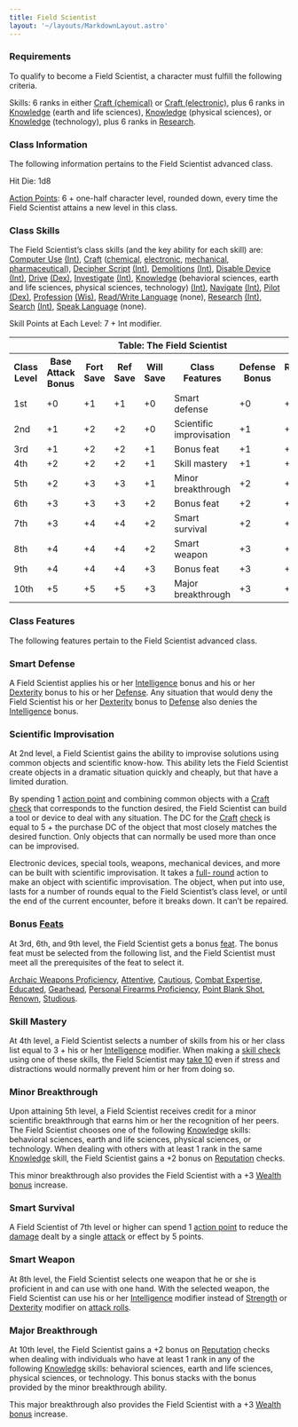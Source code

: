 ```yaml
---
title: Field Scientist
layout: '~/layouts/MarkdownLayout.astro'
---
```

### Requirements

To qualify to become a Field Scientist, a character must fulfill the following
criteria.

Skills: 6 ranks in either [Craft (chemical)](/modern.d20.srd/skills/craft.chemical) or [Craft (electronic)](/modern.d20.srd/skills/craft.electronic), plus 6 ranks in
[Knowledge](/modern.d20.srd/skills/knowledge) (earth and life sciences),
[Knowledge](/modern.d20.srd/skills/knowledge) (physical sciences), or
[Knowledge](/modern.d20.srd/skills/knowledge) (technology), plus 6 ranks in
[Research](/modern.d20.srd/skills/research).

### Class Information

The following information pertains to the Field Scientist ­advanced class.

Hit Die: 1d8

[Action Points](/modern.d20.srd/basics/action.points): 6 + one-half character
level, rounded down, every time the Field Scientist attains a new level in
this class.

### Class Skills

The Field Scientist’s class skills (and the key ability for each skill) are:
[Computer Use](/modern.d20.srd/skills/computer.use)
[(Int)](/modern.d20.srd/basics/ability.scores),
[Craft](/modern.d20.srd/skills/craft)
([chemical](/modern.d20.srd/skills/craft.chemical),
[electronic](/modern.d20.srd/skills/craft.electronic),
[mechanical](/modern.d20.srd/skills/craft.mechanical),
[pharmaceutical](/modern.d20.srd/skills/craft.pharmaceutical)), [Decipher Script](/modern.d20.srd/skills/decipher.script)
[(Int)](/modern.d20.srd/basics/ability.scores),
[Demolitions](/modern.d20.srd/skills/demolitions)
[(Int)](/modern.d20.srd/basics/ability.scores), [Disable Device](/modern.d20.srd/skills/disable.device)
[(Int)](/modern.d20.srd/basics/ability.scores),
[Drive](/modern.d20.srd/skills/drive)
[(Dex)](/modern.d20.srd/basics/ability.scores),
[Investigate](/modern.d20.srd/skills/investigate)
[(Int)](/modern.d20.srd/basics/ability.scores),
[Knowledge](/modern.d20.srd/skills/knowledge) (behavioral sciences, earth and
life sciences, physical sciences, technology)
[(Int)](/modern.d20.srd/basics/ability.scores),
[Navigate](/modern.d20.srd/skills/navigate)
[(Int)](/modern.d20.srd/basics/ability.scores),
[Pilot](/modern.d20.srd/skills/pilot)
[(Dex)](/modern.d20.srd/basics/ability.scores),
[Profession](/modern.d20.srd/skills/profession)
[(Wis)](/modern.d20.srd/basics/ability.scores), [Read/Write Language](/modern.d20.srd/skills/read.write.language) (none),
[Research](/modern.d20.srd/skills/research)
[(Int)](/modern.d20.srd/basics/ability.scores),
[Search](/modern.d20.srd/skills/search)
[(Int)](/modern.d20.srd/basics/ability.scores), [Speak Language](/modern.d20.srd/skills/speak.language) (none).

Skill Points at Each Level: 7 + Int modifier.


<table><th colspan="8">Table: The Field Scientist</th> <tr> <th>Class Level</th><th>Base Attack Bonus</th><th>Fort Save</th><th>Ref Save</th><th>Will Save</th><th>Class Features</th><th>Defense Bonus</th><th>Reputation Bonus</th> </tr> <tr><td>1st</td><td>+0</td><td>+1</td><td>+1</td><td>+0</td><td>Smart defense</td><td>+0</td><td>+0</td></tr> <tr class="shaded"><td>2nd</td><td>+1</td><td>+2</td><td>+2</td><td>+0</td><td>Scientific improvisation</td><td>+1</td><td>+0</td></tr> <tr><td>3rd</td><td>+1</td><td>+2</td><td>+2</td><td>+1</td><td>Bonus feat</td><td>+1</td><td>+1</td></tr> <tr class="shaded"><td>4th</td><td>+2</td><td>+2</td><td>+2</td><td>+1</td><td>Skill mastery</td><td>+1</td><td>+1</td></tr> <tr><td>5th</td><td>+2</td><td>+3</td><td>+3</td><td>+1</td><td>Minor breakthrough</td><td>+2</td><td>+1</td></tr> <tr class="shaded"><td>6th</td><td>+3</td><td>+3</td><td>+3</td><td>+2</td><td>Bonus feat</td><td>+2</td><td>+2</td></tr> <tr><td>7th</td><td>+3</td><td>+4</td><td>+4</td><td>+2</td><td>Smart survival</td><td>+2</td><td>+2</td></tr> <tr class="shaded"><td>8th</td><td>+4</td><td>+4</td><td>+4</td><td>+2</td><td>Smart weapon</td><td>+3</td><td>+2</td></tr> <tr><td>9th</td><td>+4</td><td>+4</td><td>+4</td><td>+3</td><td>Bonus feat</td><td>+3</td><td>+3</td></tr> <tr class="shaded"><td>10th</td><td>+5</td><td>+5</td><td>+5</td><td>+3</td><td>Major breakthrough</td><td>+3</td><td>+3</td></tr> </table>



### Class Features

The following features pertain to the Field Scientist advanced class.

### Smart Defense

A Field Scientist applies his or her
[Intelligence](/modern.d20.srd/basics/ability.scores) bonus and his or her
[Dexterity](/modern.d20.srd/basics/ability.scores) bonus to his or her
[Defense](/modern.d20.srd/combat/defense). Any situation that would deny the
Field Scientist his or her [Dexterity](/modern.d20.srd/basics/ability.scores)
bonus to [Defense](/modern.d20.srd/combat/defense) also denies the
[Intelligence](/modern.d20.srd/basics/ability.scores) bonus.

### Scientific Improvisation

At 2nd level, a Field Scientist gains the ability to improvise solutions using
common objects and scientific know-how. This ability lets the Field Scientist
create objects in a dramatic situation quickly and cheaply, but that have a
limited duration.

By spending 1 [action point](/modern.d20.srd/basics/action.points) and
combining common objects with a [Craft](/modern.d20.srd/skills/craft)
[check](/modern.d20.srd/skills/skill.basics) that corresponds to the
function desired, the Field Scientist can build a tool or device to deal with
any situation. The DC for the [Craft](/modern.d20.srd/skills/craft)
[check](/modern.d20.srd/skills/skill.basics) is equal to 5 + the
purchase DC of the object that most closely matches the desired function. Only
objects that can normally be used more than once can be improvised.

Electronic devices, special tools, weapons, mechanical devices, and more can
be built with scientific improvisation. It takes a [full- round](/modern.d20.srd/combat/full.round.actions) action to make an object
with scientific improvisation. The object, when put into use, lasts for a
number of rounds equal to the Field Scientist’s class level, or until the end
of the current encounter, before it breaks down. It can’t be repaired.

### Bonus [Feats](/modern.d20.srd/feats)

At 3rd, 6th, and 9th level, the Field Scientist gets a bonus
[feat](/modern.d20.srd/feats). The bonus feat must be selected from the
following list, and the Field Scientist must meet all the prerequisites of the
feat to select it.

[Archaic Weapons Proficiency](/modern.d20.srd/feats/archaic.weapons.proficiency),
[Attentive](/modern.d20.srd/feats/attentive),
[Cautious](/modern.d20.srd/feats/cautious), [Combat Expertise](/modern.d20.srd/feats/combat.expertise),
[Educated](/modern.d20.srd/feats/educated),
[Gearhead](/modern.d20.srd/feats/gearhead), [Personal Firearms Proficiency](/modern.d20.srd/feats/personal.firearms.proficiency), [Point Blank Shot](/modern.d20.srd/feats/point.blank.shot),
[Renown](/modern.d20.srd/feats/renown),
[Studious](/modern.d20.srd/feats/studious).

### Skill Mastery

At 4th level, a Field Scientist selects a number of skills from his or her
class list equal to 3 + his or her
[Intelligence](/modern.d20.srd/basics/ability.scores) modifier. When making a
[skill check](/modern.d20.srd/skills/skill.basics) using one of
these skills, the Field Scientist may [take 10](/modern.d20.srd/skills/skill.basics) even if stress and
distractions would normally prevent him or her from doing so.

### Minor Breakthrough

Upon attaining 5th level, a Field Scientist receives credit for a minor
scientific breakthrough that earns him or her the recognition of her peers.
The Field Scientist chooses one of the following
[Knowledge](/modern.d20.srd/skills/knowledge) skills: behavioral sciences,
earth and life sciences, physical sciences, or technology. When dealing with
others with at least 1 rank in the same
[Knowledge](/modern.d20.srd/skills/knowledge) skill, the Field Scientist gains
a +2 bonus on [Reputation](/modern.d20.srd/reputation) checks.

This minor breakthrough also provides the Field Scientist with a +3 [Wealth bonus](/modern.d20.srd/wealth/wealth.bonus) increase.

### Smart Survival

A Field Scientist of 7th level or higher can spend 1 [action point](/modern.d20.srd/basics/action.points) to reduce the
[damage](/modern.d20.srd/combat/damage) dealt by a single
[attack](/modern.d20.srd/combat/attack.roll) or effect by 5 points.

### Smart Weapon

At 8th level, the Field Scientist selects one weapon that he or she is
proficient in and can use with one hand. With the selected weapon, the Field
Scientist can use his or her
[Intelligence](/modern.d20.srd/basics/ability.scores) modifier instead of
[Strength](/modern.d20.srd/basics/ability.scores) or
[Dexterity](/modern.d20.srd/basics/ability.scores) modifier on [attack rolls](/modern.d20.srd/combat/attack.roll).

### Major Breakthrough

At 10th level, the Field Scientist gains a +2 bonus on
[Reputation](/modern.d20.srd/reputation) checks when dealing with individuals
who have at least 1 rank in any of the following
[Knowledge](/modern.d20.srd/skills/knowledge) skills: behavioral sciences,
earth and life sciences, physical sciences, or technology. This bonus stacks
with the bonus provided by the minor breakthrough ability.

This major breakthrough also provides the Field Scientist with a +3 [Wealth bonus](/modern.d20.srd/wealth/wealth.bonus) increase.

